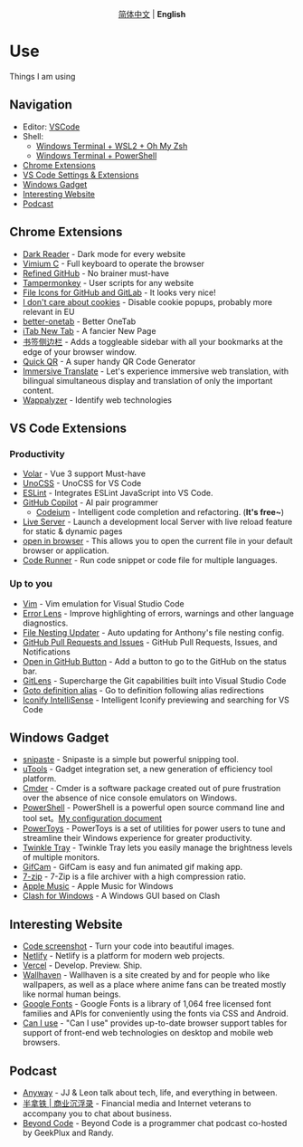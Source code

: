 <p align='center'>
  <a href="https://github.com/Ares-Chang/use/blob/master/README.md">简体中文</a> | <b>English</b>
</p>

# Use

Things I am using

## Navigation

- Editor: [VSCode](https://code.visualstudio.com/)
- Shell:
  - [Windows Terminal + WSL2 + Oh My Zsh](https://areschang.top/linux/wsl/zsh/oh-my-zsh)
  - [Windows Terminal + PowerShell](https://areschang.top/else/tools/power-shell.html)
- [Chrome Extensions](#chrome-extensions)
- [VS Code Settings & Extensions](#vs-code-extensions)
- [Windows Gadget](#windows-gadget)
- [Interesting Website](#interesting-website)
- [Podcast](#podcast)

## Chrome Extensions

- [Dark Reader](https://chrome.google.com/webstore/detail/dark-reader/eimadpbcbfnmbkopoojfekhnkhdbieeh) - Dark mode for every website
- [Vimium C](https://chrome.google.com/webstore/detail/vimium-c-all-by-keyboard/hfjbmagddngcpeloejdejnfgbamkjaeg) - Full keyboard to operate the browser
- [Refined GitHub](https://chrome.google.com/webstore/detail/refined-github/hlepfoohegkhhmjieoechaddaejaokhf) - No brainer must-have
- [Tampermonkey](https://chrome.google.com/webstore/detail/tampermonkey/dhdgffkkebhmkfjojejmpbldmpobfkfo) - User scripts for any website
- [File Icons for GitHub and GitLab](https://chrome.google.com/webstore/detail/file-icons-for-github-and/ficfmibkjjnpogdcfhfokmihanoldbfe) - It looks very nice!
- [I don't care about cookies](https://chrome.google.com/webstore/detail/i-dont-care-about-cookies/fihnjjcciajhdojfnbdddfaoknhalnja) - Disable cookie popups, probably more relevant in EU
- [better-onetab](https://chrome.google.com/webstore/detail/better-onetab/eookhngofldnbnidjlbkeecljkfpmfpg) - Better OneTab
- [iTab New Tab](https://chrome.google.com/webstore/detail/itab%E6%96%B0%E6%A0%87%E7%AD%BE%E9%A1%B5%E5%85%8D%E8%B4%B9chatgpt/mhloojimgilafopcmlcikiidgbbnelip) - A fancier New Page
- [书签侧边栏](https://chrome.google.com/webstore/detail/bookmark-sidebar/jdbnofccmhefkmjbkkdkfiicjkgofkdh) - Adds a toggleable sidebar with all your bookmarks at the edge of your browser window.
- [Quick QR](https://chrome.google.com/webstore/detail/qr-code-generator/afpbjjgbdimpioenaedcjgkaigggcdpp) - A super handy QR Code Generator
- [Immersive Translate](https://chrome.google.com/webstore/detail/immersive-translate/bpoadfkcbjbfhfodiogcnhhhpibjhbnh) - Let's experience immersive web translation, with bilingual simultaneous display and translation of only the important content.
- [Wappalyzer](https://chrome.google.com/webstore/detail/wappalyzer-technology-pro/gppongmhjkpfnbhagpmjfkannfbllamg) - Identify web technologies

## VS Code Extensions

### Productivity

- [Volar](https://marketplace.visualstudio.com/items?itemName=vue.volar) - Vue 3 support Must-have
- [UnoCSS](https://marketplace.visualstudio.com/items?itemName=antfu.unocss) - UnoCSS for VS Code
- [ESLint](https://marketplace.visualstudio.com/items?itemName=dbaeumer.vscode-eslint) - Integrates ESLint JavaScript into VS Code.
- [GitHub Copilot](https://marketplace.visualstudio.com/items?itemName=GitHub.copilot) - AI pair programmer
  - [Codeium](https://codeium.com/) - Intelligent code completion and refactoring. (**It's free~**)
- [Live Server](https://marketplace.visualstudio.com/items?itemName=ritwickdey.LiveServer) - Launch a development local Server with live reload feature for static & dynamic pages
- [open in browser](https://marketplace.visualstudio.com/items?itemName=techer.open-in-browser) - This allows you to open the current file in your default browser or application.
- [Code Runner](https://marketplace.visualstudio.com/items?itemName=formulahendry.code-runner) - Run code snippet or code file for multiple languages.

### Up to you

- [Vim](https://marketplace.visualstudio.com/items?itemName=vscodevim.vim) - Vim emulation for Visual Studio Code
- [Error Lens](https://marketplace.visualstudio.com/items?itemName=usernamehw.errorlens) - Improve highlighting of errors, warnings and other language diagnostics.
- [File Nesting Updater](https://marketplace.visualstudio.com/items?itemName=antfu.file-nesting) - Auto updating for Anthony's file nesting config.
- [GitHub Pull Requests and Issues](https://marketplace.visualstudio.com/items?itemName=GitHub.vscode-pull-request-github) - GitHub Pull Requests, Issues, and Notifications
- [Open in GitHub Button](https://marketplace.visualstudio.com/items?itemName=antfu.open-in-github-button) - Add a button to go to the GitHub on the status bar.
- [GitLens](https://marketplace.visualstudio.com/items?itemName=eamodio.gitlens) - Supercharge the Git capabilities built into Visual Studio Code
- [Goto definition alias](https://marketplace.visualstudio.com/items?itemName=antfu.goto-alias) - Go to definition following alias redirections
- [Iconify IntelliSense](https://marketplace.visualstudio.com/items?itemName=antfu.iconify) - Intelligent Iconify previewing and searching for VS Code

## Windows Gadget

- [snipaste](https://zh.snipaste.com/index.html) - Snipaste is a simple but powerful snipping tool.
- [uTools](https://u.tools/) - Gadget integration set, a new generation of efficiency tool platform.
- [Cmder](https://cmder.app/) - Cmder is a software package created out of pure frustration over the absence of nice console emulators on Windows.
- [PowerShell](https://docs.microsoft.com/zh-cn/powershell/) - PowerShell is a powerful open source command line and tool set。[My configuration document](https://areschang.top/else/tools/power-shell.html)
- [PowerToys](https://learn.microsoft.com/zh-cn/windows/powertoys/) - PowerToys is a set of utilities for power users to tune and streamline their Windows experience for greater productivity.
- [Twinkle Tray](https://twinkletray.com/) - Twinkle Tray lets you easily manage the brightness levels of multiple monitors.
- [GifCam](https://blog.bahraniapps.com/gifcam/) - GifCam is easy and fun animated gif making app.
- [7-zip](https://7-zip.org/) - 7-Zip is a file archiver with a high compression ratio.
- [Apple Music](https://apps.microsoft.com/store/detail/apple-music-%E9%A2%84%E8%A7%88%E7%89%88/9PFHDD62MXS1) - Apple Music for Windows
- [Clash for Windows](https://github.com/Fndroid/clash_for_windows_pkg) - A Windows GUI based on Clash

## Interesting Website

- [Code screenshot](https://ray.so/) - Turn your code into beautiful images.
- [Netlify](https://www.netlify.com/) - Netlify is a platform for modern web projects.
- [Vercel](https://vercel.com/) - Develop. Preview. Ship.
- [Wallhaven](https://wallhaven.cc/) - Wallhaven is a site created by and for people who like wallpapers, as well as a place where anime fans can be treated mostly like normal human beings.
- [Google Fonts](https://fonts.google.com/) - Google Fonts is a library of 1,064 free licensed font families and APIs for conveniently using the fonts via CSS and Android.
- [Can I use](https://caniuse.com/) - "Can I use" provides up-to-date browser support tables for support of front-end web technologies on desktop and mobile web browsers.

## Podcast

- [Anyway](https://anyway.fm/) - JJ & Leon talk about tech, life, and everything in between.
- [半拿铁 | 商业沉浮录](https://podcasts.apple.com/cn/podcast/%E5%8D%8A%E6%8B%BF%E9%93%81-%E5%95%86%E4%B8%9A%E6%B2%89%E6%B5%AE%E5%BD%95/id1615939013) - Financial media and Internet veterans to accompany you to chat about business.
- [Beyond Code](https://bento.me/beyondcode) - Beyond Code is a programmer chat podcast co-hosted by GeekPlux and Randy.
